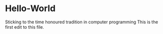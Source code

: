 # Hello-World
Sticking to the time honoured tradition in computer programming
This is the first edit to this file.
